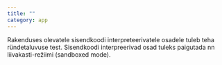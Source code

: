 ```yaml
---
title: ""
category: app
---
```

Rakenduses olevatele sisendkoodi interpreteerivatele osadele tuleb teha
ründetaluvuse test. Sisendkoodi interpreerivad osad tuleks paigutada nn
liivakasti-režiimi (sandboxed mode).
